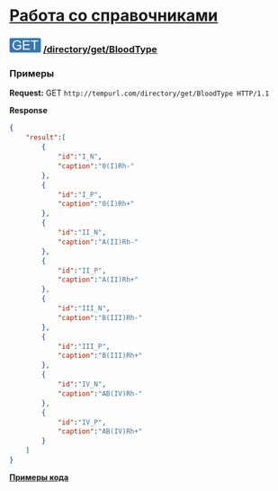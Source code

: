 [Работа со справочниками](../../../index.md)
=========================================

### ![GET](../../../../../img/get.png) [/directory/get/BloodType](../index.md)

### Примеры

**Request:** GET `http://tempurl.com/directory/get/BloodType HTTP/1.1`

**Response**

```json
{
    "result":[
        {
            "id":"I_N",
            "caption":"0(I)Rh-"
        },
        {
            "id":"I_P",
            "caption":"0(I)Rh+"
        },
        {
            "id":"II_N",
            "caption":"A(II)Rh-"
        },
        {
            "id":"II_P",
            "caption":"A(II)Rh+"
        },
        {
            "id":"III_N",
            "caption":"B(III)Rh-"
        },
        {
            "id":"III_P",
            "caption":"B(III)Rh+"
        },
        {
            "id":"IV_N",
            "caption":"AB(IV)Rh-"
        },
        {
            "id":"IV_P",
            "caption":"AB(IV)Rh+"
        }
    ]
}
```

**[Примеры кода](getCode.md)**